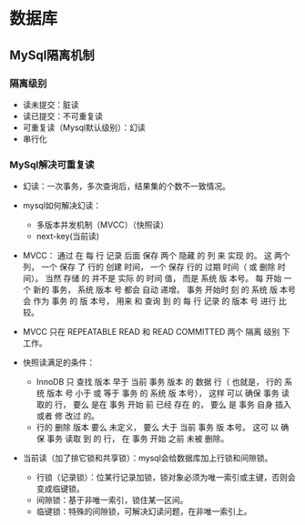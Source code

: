 # 数据库

## MySql隔离机制

### 隔离级别

- 读未提交：脏读
- 读已提交：不可重复读
- 可重复读（Mysql默认级别）：幻读
- 串行化

### MySql解决可重复读

- 幻读：一次事务，多次查询后，结果集的个数不一致情况。
- mysql如何解决幻读：
  - 多版本并发机制（MVCC）（快照读）
  - next-key(当前读)

- MVCC： 通过 在 每 行 记录 后面 保存 两个 隐藏 的 列 来 实现 的。 这 两个 列， 一个 保存 了 行的 创建 时间， 一个 保存 行的 过期 时间（ 或 删除 时间）。 当然 存储 的 并不是 实际 的 时间 值， 而是 系统 版 本号。 每 开始 一个 新的 事务， 系统 版本 号 都会 自动 递增。 事务 开始时 刻 的 系统 版 本号 会 作为 事务 的 版 本号， 用来 和 查询 到 的 每 行 记录 的 版本 号 进行 比较。
- MVCC 只在 REPEATABLE READ 和 READ COMMITTED 两个 隔离 级别 下 工作。
- 快照读满足的条件：
  - InnoDB 只 查找 版本 早于 当前 事务 版本 的 数据 行（ 也就是， 行的 系统 版本 号 小于 或 等于 事务 的 系统 版 本号）， 这样 可以 确保 事务 读 取的 行， 要么 是在 事务 开始 前 已经 存在 的， 要么 是 事务 自身 插入 或者 修 改过 的。
  - 行的 删除 版本 要么 未定义， 要么 大于 当前 事务 版 本号。 这可 以 确保 事务 读取 到 的 行， 在 事务 开始 之前 未被 删除。

- 当前读（加了排它锁和共享锁）：mysql会给数据库加上行锁和间隙锁。
  - 行锁（记录锁）：位某行记录加锁，锁对象必须为唯一索引或主键，否则会变成临键锁。
  - 间隙锁：基于非唯一索引，锁住某一区间。
  - 临键锁：特殊的间隙锁，可解决幻读问题，在非唯一索引上。